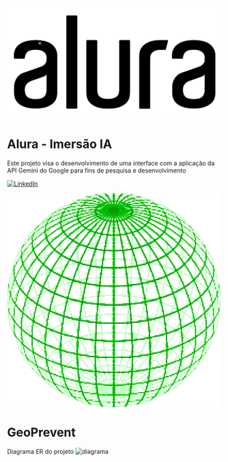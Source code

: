 ![Descrição do GIF](alura.gif)

# Alura - Imersão IA
Este projeto visa o desenvolvimento de uma interface com a aplicação da API Gemini do Google para fins de pesquisa e desenvolvimento

[![LinkedIn](https://img.shields.io/badge/LinkedIn-0077B5?style=for-the-badge&logo=linkedin&logoColor=white)](https://www.linkedin.com/in/kaue-caires/)

![World](world.gif)
# GeoPrevent 

Diagrama ER do projeto
![diagrama](#)



